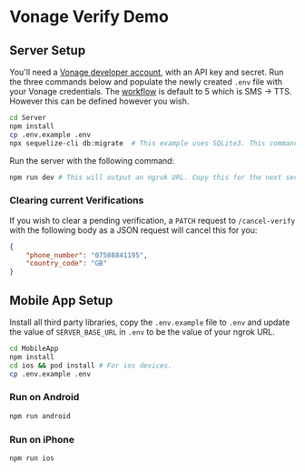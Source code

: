 # Vonage Verify Demo

## Server Setup

You'll need a [Vonage developer account](https://dashboard.nexmo.com/), with an API key and secret. Run the three commands below and populate the newly created `.env` file with your Vonage credentials. The [workflow](https://developer.vonage.com/verify/guides/workflows-and-events) is default to 5 which is SMS -> TTS. However this can be defined however you wish.

```bash
cd Server
npm install
cp .env.example .env
npx sequelize-cli db:migrate  # This example uses SQLite3. This command will create the sqlite3 database file, and run any migrations.
```

Run the server with the following command:

```bash
npm run dev # This will output an ngrok URL. Copy this for the next section.
```

### Clearing current Verifications

If you wish to clear a pending verification, a `PATCH` request to `/cancel-verify` with the following body as a JSON request will cancel this for you:

```json
{
    "phone_number": "07588841195",
    "country_code": "GB"
}
```

## Mobile App Setup

Install all third party libraries, copy the `.env.example` file to `.env` and update the value of `SERVER_BASE_URL` in `.env` to be the value of your ngrok URL.

```bash
cd MobileApp
npm install
cd ios && pod install # For ios devices.
cp .env.example .env
```

### Run on Android

```bash
npm run android
```

### Run on iPhone

```bash
npm run ios
```
